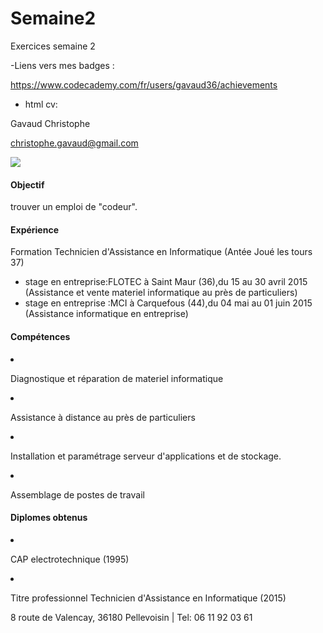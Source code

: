 # Semaine2

Exercices semaine 2

-Liens vers mes badges :

 https://www.codecademy.com/fr/users/gavaud36/achievements
 
- html cv:
  <!DOCTYPE html>
<html>
	<head>
		<link type="text/css" rel="stylesheet" href="stylesheet.css"/>
		<title></title>
	</head>
	<body>
		<div id="header">
			<p id="name">Gavaud Christophe</p>
			<a href="mailto:you@yourdomain.com"><p id="email">christophe.gavaud@gmail.com</p></a>
		</div>
		<div class="left">
		<img src="https://fbcdn-profile-a.akamaihd.net/hprofile-ak-xpf1/v/t1.0-1/c27.0.160.160/p160x160/11026267_453465658175204_6389539723900657972_n.jpg?oh=e99ee8da44dab6c5c9c963ca02f8b4c5&oe=56B0304F&__gda__=1454464143_93a8ccb9f81cced6e13834c7629599c6"></div>
		<div class="right">
			<h4>Objectif</h4>
			<p>trouver un emploi de "codeur".</p>
		<main>
			<h4>Expérience</h4>
			<p>Formation Technicien d'Assistance en Informatique (Antée Joué les tours 37)</p>
			<ul>
				<li>stage en entreprise:FLOTEC à Saint Maur (36),du 
				15 au 30 avril 2015 (Assistance et vente materiel informatique au près de particuliers)</li>
				<li>stage en entreprise :MCI à Carquefous (44),du 04 mai au 01 juin 2015 (Assistance informatique en entreprise)</li>
			</ul>
		</main>
			<h4>Compétences</h4>
			<li>
			     <p>Diagnostique et réparation de materiel informatique</p>
			 </li>
			<li>
			     <p>Assistance à distance au près de particuliers</p>
			 </li>
			<li>
			<p>Installation et paramétrage serveur d'applications et de stockage.</p>
			</li>
			<li>
			<p>Assemblage de postes de travail</p>
			</li>
			<h4>Diplomes obtenus</h4>
			<li>
			<p>CAP electrotechnique (1995)</p>
			</li>
			<li>
			<p>Titre professionnel Technicien d'Assistance en Informatique (2015)</p>
			</li>
		 </div>
		<div id="footer">
			<p>8 route de Valencay, 36180 Pellevoisin | Tel: 06 11 92 03 61</p>
		</div>
	</body>
</html>
 
